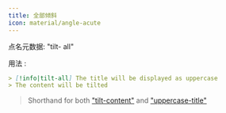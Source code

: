 ```yaml
---
title: 全部倾斜
icon: material/angle-acute
---
```


点名元数据: "tilt- all"

用法 :
```md
> [!info|tilt-all] The title will be displayed as uppercase
> The content will be tilted
```
> Shorthand for both ["tilt-content"](../content-styling/page-7.md) and ["uppercase-title"](../title-styling/page-17.md)